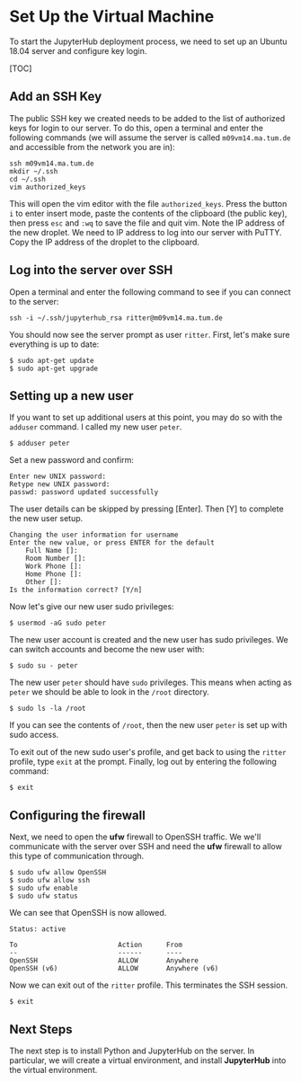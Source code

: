 # Set Up the Virtual Machine

To start the JupyterHub deployment process, we need to set up an Ubuntu 18.04 server and configure key login.

[TOC]

## Add an SSH Key

The public SSH key we created needs to be added to the list of authorized keys for login to our server. To do this, open a terminal and enter the following commands (we will assume the server is called ```m09vm14.ma.tum.de``` and accessible from the network you are in):

```
ssh m09vm14.ma.tum.de
mkdir ~/.ssh
cd ~/.ssh
vim authorized_keys
```

This will open the vim editor with the file ```authorized_keys```. Press the button ```i``` to enter insert mode, paste the contents of the clipboard (the public key), then press ```esc``` and ```:wq``` to save the file and quit vim.
Note the IP address of the new droplet. We need to IP address to log into our server with PuTTY. Copy the IP address of the droplet to the clipboard.

## Log into the server over SSH

Open a terminal and enter the following command to see if you can connect to the server:

```text
ssh -i ~/.ssh/jupyterhub_rsa ritter@m09vm14.ma.tum.de
```

You should now see the server prompt as user ```ritter```. First, let's make sure everything is up to date:

```text
$ sudo apt-get update
$ sudo apt-get upgrade
```

## Setting up a new user

If you want to set up additional users at this point, you may do so with the ```adduser``` command. I called my new user ```peter```.
  
```text
$ adduser peter
```

Set a new password and confirm:

```text
Enter new UNIX password:
Retype new UNIX password:
passwd: password updated successfully
```

The user details can be skipped by pressing [Enter]. Then [Y] to complete the new user setup.

```text
Changing the user information for username
Enter the new value, or press ENTER for the default
    Full Name []:
    Room Number []:
    Work Phone []:
    Home Phone []:
    Other []:
Is the information correct? [Y/n]
```

Now let's give our new user sudo privileges:

```text
$ usermod -aG sudo peter
```

The new user account is created and the new user has sudo privileges. We can switch accounts and become the new user with:

```text
$ sudo su - peter
```

The new user ```peter``` should have ```sudo``` privileges. This means when acting as ```peter``` we should be able to look in the ```/root``` directory.

```text
$ sudo ls -la /root
```

If you can see the contents of ```/root```, then the new user ```peter``` is set up with sudo access.

To exit out of the new sudo user's profile, and get back to using the ```ritter``` profile, type ```exit``` at the prompt. Finally, log out by entering the following command:

```text
$ exit
```

## Configuring the firewall

Next, we need to open the **ufw** firewall to OpenSSH traffic. We we'll communicate with the server over SSH and need the **ufw** firewall to allow this type of communication through.

```text
$ sudo ufw allow OpenSSH
$ sudo ufw allow ssh
$ sudo ufw enable
$ sudo ufw status
```

We can see that OpenSSH is now allowed.

```text
Status: active

To                         Action      From
--                         ------      ----
OpenSSH                    ALLOW       Anywhere                  
OpenSSH (v6)               ALLOW       Anywhere (v6)             
```

Now we can exit out of the ```ritter``` profile. This terminates the SSH session.

```text
$ exit
```

## Next Steps

The next step is to install Python and JupyterHub on the server. In particular, we will create a virtual environment, and install **JupyterHub** into the virtual environment.

<br>
